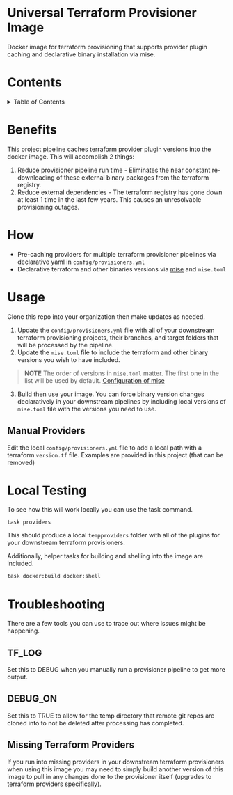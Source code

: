 # Universal Terraform Provisioner Image

Docker image for terraform provisioning that supports provider plugin caching and declarative binary installation via mise.

# Contents

<details>
<summary>Table of Contents</summary>
<!---toc start-->

* [Universal Terraform Provisioner Image](#universal-terraform-provisioner-image)
* [Contents](#contents)
* [Benefits](#benefits)
* [How](#how)
* [Usage](#usage)
  * [Manual Providers](#manual-providers)
* [Local Testing](#local-testing)
* [Troubleshooting](#troubleshooting)
  * [TF_LOG](#tf_log)
  * [DEBUG_ON](#debug_on)
  * [Missing Terraform Providers](#missing-terraform-providers)

<!---toc end-->
</details>

# Benefits

This project pipeline caches terraform provider plugin versions into the docker image. This will accomplish 2 things:

1. Reduce provisioner pipeline run time - Eliminates the near constant re-downloading of these external binary packages from the terraform registry.
2. Reduce external dependencies - The terraform registry has gone down at least 1 time in the last few years. This causes an unresolvable provisioning outages.

# How
  - Pre-caching providers for multiple terraform provisioner pipelines via declarative yaml in `config/provisioners.yml`
  - Declarative terraform and other binaries versions via [mise](https://mise.jdx.dev) and `mise.toml`

# Usage

Clone this repo into your organization then make updates as needed.

1. Update the `config/provisioners.yml` file with all of your downstream terraform provisioning projects, their branches, and target folders that will be processed by the pipeline.
2. Update the `mise.toml` file to include the terraform and other binary versions you wish to have included.

> **NOTE** The order of versions in `mise.toml` matter. The first one in the list will be used by default. [Configuration of mise](https://mise.jdx.dev/configuration.html)

3. Build then use your image. You can force binary version changes declaratively in your downstream pipelines by including local versions of `mise.toml` file with the versions you need to use.

## Manual Providers

Edit the local `config/provisioners.yml` file to add a local path with a terraform `version.tf` file. Examples are provided in this project (that can be removed)

# Local Testing

To see how this will work locally you can use the task command. 

`task providers`

This should produce a local `tempproviders` folder with all of the plugins for your downstream terraform provisioners.

Additionally, helper tasks for building and shelling into the image are included.

```bash
task docker:build docker:shell
```

# Troubleshooting

There are a few tools you can use to trace out where issues might be happening.

## TF_LOG

Set this to DEBUG when you manually run a provisioner pipeline to get more output.

## DEBUG_ON

Set this to TRUE to allow for the temp directory that remote git repos are cloned into to not be deleted after processing has completed.

## Missing Terraform Providers

If you run into missing providers in your downstream terraform provisioners when using this image you may need to simply build another version of this image to pull in any changes done to the provisioner itself (upgrades to terraform providers specifically).
